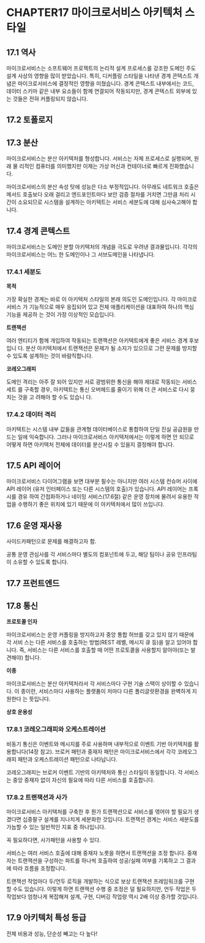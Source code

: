 # CHAPTER17 마이크로서비스 아키텍처 스타일

## 17.1 역사

마이크로서비스는 소프트웨어 프로젝트의 논리적 설계 프로세스를 강조한 도메인 주도 설계 사상의 영향을 많이 받았습니다. 특히, 디커플링 스타일을 나타낸 경계 콘텍스트 개념은 마이크로서비스에 결정적인 영향을 미쳤습니다. 경계 콘텍스트 내부에서는 코드, 데이터 스키마 같은 내부 요소들이 함께 연결되어 작동되지만, 경계 콘텍스트 외부에 있는 것들은 전혀 커플링되지 않습니다.

## 17.2 토폴로지

## 17.3 분산

마이크로서비스는 분산 아키텍처를 형성합니다. 서비스는 자체 프로세스로 실행되며, 원래 물 리적인 컴퓨터를 의미했지만 이제는 가상 머신과 컨테이너로 빠르게 진화했습니다. 

마이크로서비스의 분산 속성 탓에 성능은 다소 부정적입니다. 아무래도 네트워크 호출은 메서드 호출보다 오래 걸리고 엔드포인트마다 보안 검증 절차를 거치면 그만큼 처리 시간이 소요되므로 시스템을 설계하는 아키텍트는 서비스 세분도에 대해 심사숙고해야 합니다.

## 17.4 경계 콘텍스트

마이크로서비스는 도메인 분할 아키텍처의 개념을 극도로 우려낸 결과물입니다. 각각의 마이크로서비스는 어느 한 도메인이나 그 서브도메인을 나타냅니다.

### 17.4.1 세분도

**목적**

가장 확실한 경계는 바로 이 아키텍처 스타일의 본래 의도인 도메인입니다. 각 마이크로서비스 가 기능적으로 매우 응집되어 있고 전체 애플리케이션을 대표하여 하나의 핵심 기능을 제공하 는 것이 가장 이상적인 모습입니다.

**트랜잭션**

여러 엔티티가 함께 개입하여 작동되는 트랜잭션은 아키텍트에게 좋은 서비스 경계 후보입니 다. 분산 아키텍처에서 트랜잭션은 문제가 될 소지가 있으므로 그런 문제를 방지할 수 있도록 설계하는 것이 바람직합니다.

**코레오그래피**

도메인 격리는 아주 잘 되어 있지만 서로 광범위한 통신을 해야 제대로 작동되는 서비스 세트 를 구축할 경우, 아키텍트는 통신 오버헤드를 줄이기 위해 더 큰 서비스로 다시 뭉치는 것을 고 려해야 할 수도 있습니 다.

### 17.4.2 데이터 격리

아키텍트는 시스템 내부 값들을 관계형 데이터베이스로 통합하여 단일 진실 공급원을 만드는 일에 익숙합니다. 그러나 마이크로서비스 아키텍처에서는 이렇게 하면 안 되므로 어떻게 하면 아키텍처 전체에 데이터를 분산시킬 수 있을지 결정해야 합니다.

## 17.5 API 레이어

마이크로서비스 다이어그램을 보면 대부분 필수는 아니지만 여러 시스템 컨슈머 사이에 API 레이어 (유저 인터페이스 또는 다른 시스템의 호출)가 있습니다. API 레이어는 프록시를 경유 하여 간접화하거나 네이밍 서비스(17.6절) 같은 운영 장치에 물려서 유용한 작업을 수행하기 좋은 위치에 있기 때문에 이 아키텍처에서 많이 쓰입니다.

## 17.6 운영 재사용

사이드카패턴으로 문제를 해결하고자 함.

공통 운영 관심사를 각 서비스마다 별도의 컴포넌트에 두고, 해당 팀이나 공유 인프라팀이 소유할 수 있도록 합니다.

## 17.7 프런트엔드

## 17.8 통신

**프로토콜 인자**

마이크로서비스는 운영 커플링을 방지하고자 중앙 통합 허브를 갖고 있지 않기 때문에 각 서비 스는 다른 서비스를 호출하는 방법(REST 레벨, 메시지 큐 등)을 알고 있어야 합니다. 즉, 서비스는 다른 서비스를 호출할 때 어떤 프로토콜을 사용할지 알아야(또는 발견해야) 합니다.

**이종**

마이크로서비스는 분산 아키텍처라서 각 서비스마다 구현 기술 스택이 상이할 수 있습니다. 이
종이란, 서비스마다 사용하는 플랫폼이 저마다 다른 폴리글랏환경을 완벽하게 지원한다 는 뜻입니다.

**상호 운용성**

### 17.8.1 코레오그래피와 오케스트레이션

비동기 통신은 이벤트와 메시지를 주로 사용하며 내부적으로 이벤트 기반 아키텍처를 활용합니다(14장 참고). 브로커 패턴과 중재자 패턴은 마이크로서비스에서 각각 코레오그래피 패턴과 오케스트레이션 패턴으로 나타납니다.

코레오그래피는 브로커 이벤트 기반의 아키텍처와 통신 스타일이 동일합니다. 각 서비스는 중앙 중재자 없이 자신의 필요에 따라 다른 서비스를 호출합니다.

### 17.8.2 트랜잭션과 사가

 마이크로서비스 아키텍처를 구축한 후 뭔가 트랜잭션으로 서비스를 엮어야 할 필요가 생겼다면 십중팔구 설계를 지나치게 세분화한 것입니다. 트랜잭션 경계는 서비스 세분도를 가늠할 수 있는 일반적인 지표 중 하나입니다.

꼭 필요하다면, 사가패턴을 사용할 수 있다.

서비스는 여러 서비스 호출에 대해 중재자 노릇을 하면서 트랜잭션을 조정 합니다. 중재자는 트랜잭션을 구성하는 파트를 하나씩 호출하여 성공/실패 여부를 기록하고 그 결과에 따라 흐름을 조정합니다.

트랜잭션 작업마다 두/언두 로직을 개발하는 식으로 보상 트랜잭션 프레임워크를 구현할 수도 있습니다. 이렇게 하면 트랜잭션 수행 중 조정은 덜 필요하지만, 언두 작업은 두 작업보다 엄청나게 복잡해져 설계, 구현, 디버깅 작업량 역시 2배 이상 증가할 것입니다.

## 17.9 아키텍처 특성 등급

전체 비용과 성능, 단순성 빼고는 다 높다!

